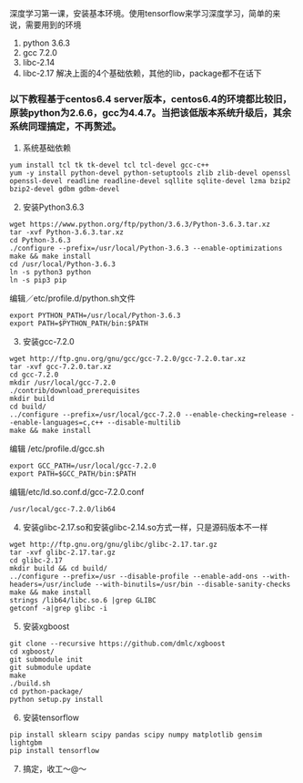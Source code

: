 深度学习第一课，安装基本环境。使用tensorflow来学习深度学习，简单的来说，需要用到的环境
1. python 3.6.3
2. gcc 7.2.0
3. libc-2.14
4. libc-2.17
解决上面的4个基础依赖，其他的lib，package都不在话下

### 以下教程基于centos6.4 server版本，centos6.4的环境都比较旧，原装python为2.6.6，gcc为4.4.7。当把该低版本系统升级后，其余系统同理搞定，不再赘述。

1. 系统基础依赖
```
yum install tcl tk tk-devel tcl tcl-devel gcc-c++ 
yum -y install python-devel python-setuptools zlib zlib-devel openssl openssl-devel readline readline-devel sqllite sqlite-devel lzma bzip2 bzip2-devel gdbm gdbm-devel
```
2. 安装Python3.6.3
```
wget https://www.python.org/ftp/python/3.6.3/Python-3.6.3.tar.xz
tar -xvf Python-3.6.3.tar.xz
cd Python-3.6.3
./configure --prefix=/usr/local/Python-3.6.3 --enable-optimizations
make && make install
cd /usr/local/Python-3.6.3
ln -s python3 python
ln -s pip3 pip
```
编辑／etc/profile.d/python.sh文件
```
export PYTHON_PATH=/usr/local/Python-3.6.3
export PATH=$PYTHON_PATH/bin:$PATH
```

3. 安装gcc-7.2.0
```
wget http://ftp.gnu.org/gnu/gcc/gcc-7.2.0/gcc-7.2.0.tar.xz
tar -xvf gcc-7.2.0.tar.xz
cd gcc-7.2.0
mkdir /usr/local/gcc-7.2.0
./contrib/download_prerequisites
mkdir build
cd build/
../configure --prefix=/usr/local/gcc-7.2.0 --enable-checking=release --enable-languages=c,c++ --disable-multilib
make && make install
```
编辑 /etc/profile.d/gcc.sh
```
export GCC_PATH=/usr/local/gcc-7.2.0
export PATH=$GCC_PATH/bin:$PATH
```
编辑/etc/ld.so.conf.d/gcc-7.2.0.conf
```
/usr/local/gcc-7.2.0/lib64
```

4. 安装glibc-2.17.so和安装glibc-2.14.so方式一样，只是源码版本不一样
```
wget http://ftp.gnu.org/gnu/glibc/glibc-2.17.tar.gz
tar -xvf glibc-2.17.tar.gz
cd glibc-2.17
mkdir build && cd build/
../configure --prefix=/usr --disable-profile --enable-add-ons --with-headers=/usr/include --with-binutils=/usr/bin --disable-sanity-checks
make && make install
strings /lib64/libc.so.6 |grep GLIBC
getconf -a|grep glibc -i
```

5. 安装xgboost
```
git clone --recursive https://github.com/dmlc/xgboost
cd xgboost/
git submodule init
git submodule update
make
./build.sh
cd python-package/
python setup.py install
```

6. 安装tensorflow
```
pip install sklearn scipy pandas scipy numpy matplotlib gensim lightgbm
pip install tensorflow
```

7. 搞定，收工～@～

